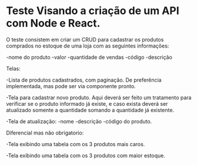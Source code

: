 # Teste Visando a criação de um API com Node e React.

O teste consistem em criar um CRUD para cadastrar os produtos comprados no estoque de uma loja com as seguintes informações:

-nome do produto
-valor
-quantidade de vendas
-código
-descrição

Telas: 

-Lista de produtos cadastrados, com paginação. De preferência implementada, mas pode ser via componente pronto.

-Tela para cadastrar novo produto. Aqui deverá ser feito um tratamento para verificar se o produto informado já existe, e caso exista deverá ser atualizado somente a quantidade somando a quantidade já existente.

-Tela de atualização:
    -nome 
    -descrição 
    -código do produto.


Diferencial mas não obrigatorio:

-Tela exibindo uma tabela com os 3 produtos mais caros.

-Tela exibindo uma tabela com os 3 produtos com maior estoque.